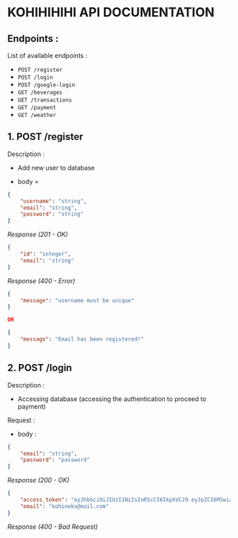 # KOHIHIHIHI API DOCUMENTATION

## Endpoints :

List of available endpoints :

- `POST /register`
- `POST /login`
- `POST /google-login`
- `GET /beverages`
- `GET /transactions`
- `GET /payment`
- `GET /weather`

## 1. POST /register

Description :

- Add new user to database

- body =

```json
{
	"username": "string",
	"email": "string",
	"password": "string"
}
```

_Response (201 - OK)_

```json
{
	"id": "integer",
	"email": "string"
}
```

_Response (400 - Error)_

```json
{
    "message": "username must be unique"
}

OR

{
    "message": "Email has been registered!"
}
```

## 2. POST /login

Description :

- Accessing database (accessing the authentication to proceed to payment)

Request :

- body :

```json
{
	"email": "string",
	"password": "password"
}
```

_Response (200 - OK)_

```json
{
	"access_token": "eyJhbGciOiJIUzI1NiIsInR5cCI6IkpXVCJ9.eyJpZCI6MSwiaWF0IjoxNjY4MTM4MzM3fQ.D2I8kFsfF4LnZTjk8c9bIo__oOrXwi5qStEvWhJJ9gc",
	"email": "kohineko@mail.com"
}
```

_Response (400 - Bad Request)_
